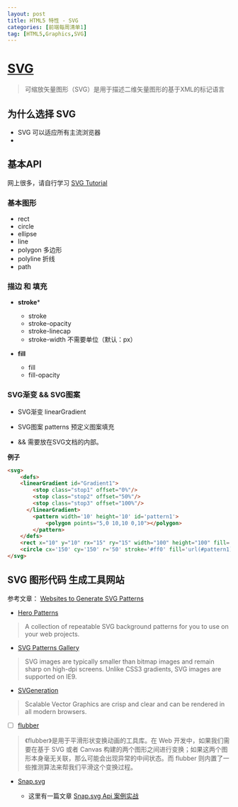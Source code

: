 ```yaml
---
layout: post
title: HTML5 特性 - SVG
categories: [前端每周清单1]
tag: [HTML5,Graphics,SVG]
---
```


# [SVG](https://developer.mozilla.org/en-US/docs/Web/SVG)

> 可缩放矢量图形（SVG）是用于描述二维矢量图形的基于XML的标记语言

## 为什么选择 SVG

- SVG 可以适应所有主流浏览器
- 

## 基本API

网上很多，请自行学习 [SVG Tutorial](https://developer.mozilla.org/en-US/docs/Web/SVG/Tutorial)

### 基本图形
- rect
- circle
- ellipse
- line
- polygon  多边形
- polyline 折线
- path

### 描边 和 填充

* **stroke***
    - stroke
    - stroke-opacity
    - stroke-linecap
    - stroke-width 不需要单位（默认：px）

* **fill**

    - fill 
    - fill-opacity

### SVG渐变 && SVG图案 

- SVG渐变 linearGradient
- SVG图案 patterns 预定义图案填充

- <linearGradient> && <pattern>需要放在SVG文档的<defs>内部。


**例子**

```html
<svg>
    <defs>
    <linearGradient id="Gradient1">
        <stop class="stop1" offset="0%"/>
        <stop class="stop2" offset="50%"/>
        <stop class="stop3" offset="100%"/>
      </linearGradient>
        <pattern width='10' height='10' id='pattern1'> 
            <polygon points="5,0 10,10 0,10"></polygon>
        </pattern>
    </defs>
    <rect x="10" y="10" rx="15" ry="15" width="100" height="100" fill='url(#Gradient1)' />
    <circle cx='150' cy='150' r='50' stroke='#ff0' fill='url(#pattern1)' />
</svg>
```



## SVG 图形代码 生成工具网站

参考文章： [Websites to Generate SVG Patterns](https://css-tricks.com/websites-generate-svg-patterns)

- [Hero Patterns](http://www.heropatterns.com/)
> A collection of repeatable SVG background patterns for you to use on your web projects.
- [SVG Patterns Gallery](https://philiprogers.com/svgpatterns/)
> SVG images are typically smaller than bitmap images and remain sharp on high-dpi screens. Unlike CSS3 gradients, SVG images are supported on IE9.

- [SVGeneration](http://www.svgeneration.com/)
> Scalable Vector Graphics are crisp and clear and can be rendered in all modern browsers.

- [ ] [flubber](https://github.com/veltman/flubber)
> 《flubber》是用于平滑形状变换动画的工具库。在 Web 开发中，如果我们需要在基于 SVG 或者 Canvas 构建的两个图形之间进行变换；如果这两个图形本身毫无关联，那么可能会出现异常的中间状态。而 flubber 则内置了一些推测算法来帮我们平滑这个变换过程。

- [Snap.svg](http://snapsvg.io/)

    - 这里有一篇文章 [Snap.svg Api 案例实战](https://me-momo.github.io/kasmine.blog/2017/06/29/Snap.svg.html)
    
<!-- [ ] [TODO:](https://aotu.io/notes/2017/01/22/snapsvg/index.html) -->